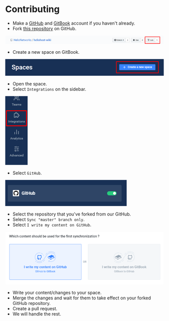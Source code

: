 # Contributing

* Make a [GitHub](https://github.com/join) and [GitBook](https://app.gitbook.com/join) account if you haven't already.
* Fork [this repository](https://github.com/HelioNetworks/heliohost-wiki) on GitHub.

![](../.gitbook/assets/fork_gitbook.png)

* Create a new space on GitBook.

![](../.gitbook/assets/new_space.png)

* Open the space.
* Select `Integrations` on the sidebar.

![](../.gitbook/assets/gitbook_integrations.png)

*  Select `GitHub`.

![](../.gitbook/assets/gitbook_github.png)

* Select the repository that you've forked from our GitHub.
* Select `Sync "master" branch only`.
* Select `I write my content on GitHub`.

![](../.gitbook/assets/ss.png)

* Write your content/changes to your space.
* Merge the changes and wait for them to take effect on your forked GitHub repository.
* Create a pull request.
* We will handle the rest.

